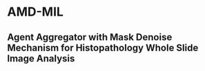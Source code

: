 # AMD-MIL



## Agent Aggregator with Mask Denoise Mechanism for Histopathology Whole Slide lmage Analysis 

